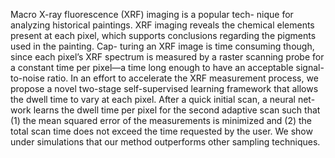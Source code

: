 Macro X-ray fluorescence (XRF) imaging is a popular tech-
nique for analyzing historical paintings. XRF imaging reveals
the chemical elements present at each pixel, which supports
conclusions regarding the pigments used in the painting. Cap-
turing an XRF image is time consuming though, since each
pixel’s XRF spectrum is measured by a raster scanning probe
for a constant time per pixel—a time long enough to have
an acceptable signal-to-noise ratio. In an effort to accelerate
the XRF measurement process, we propose a novel two-stage
self-supervised learning framework that allows the dwell time
to vary at each pixel. After a quick initial scan, a neural net-
work learns the dwell time per pixel for the second adaptive
scan such that (1) the mean squared error of the measurements
is minimized and (2) the total scan time does not exceed the
time requested by the user. We show under simulations that
our method outperforms other sampling techniques.
